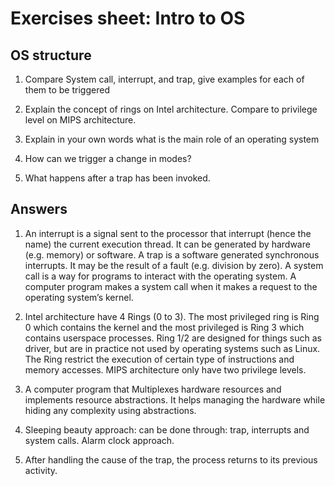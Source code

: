 # Exercises sheet: Intro to OS


## OS structure

1. Compare System call, interrupt, and trap, give examples for each of them to be triggered

2. Explain the concept of rings on Intel architecture. Compare to privilege level on MIPS architecture.

3. Explain in your own words what is the main role of an operating system

4. How can we trigger a change in modes?

5. What happens after a trap has been invoked.

## Answers

1. An interrupt is a signal sent to the processor that interrupt (hence the name) the current execution thread. It can be generated by hardware (e.g. memory) or software. A trap is a software generated synchronous interrupts. It may be the result of a fault (e.g. division by zero). A system call is a way for programs to interact with the operating system. A computer program makes a system call when it makes a request to the operating system’s kernel. 

2. Intel architecture have 4 Rings (0 to 3). The most privileged ring is Ring 0 which contains the kernel and the most privileged is Ring 3 which contains userspace processes. Ring 1/2 are designed for things such as driver, but are in practice not used by operating systems such as Linux. The Ring restrict the execution of certain type of instructions and memory accesses. MIPS architecture only have two privilege levels.

3. A computer program that Multiplexes hardware resources and implements resource abstractions. It helps managing the hardware while hiding any complexity using abstractions.

4. Sleeping beauty approach: can be done through: trap, interrupts and system calls.
Alarm clock approach.

5. After handling the cause of the trap, the process returns to its previous activity.








